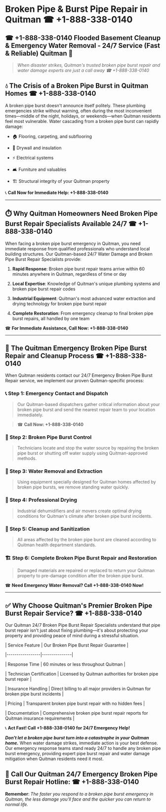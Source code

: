 # Broken Pipe & Burst Pipe Repair in Quitman ☎ +1-888-338-0140  
## ☎ +1-888-338-0140 Flooded Basement Cleanup & Emergency Water Removal - 24/7 Service (Fast & Reliable) Quitman 🚨  

> *When disaster strikes, Quitman's trusted broken pipe burst repair and water damage experts are just a call away ☎ +1-888-338-0140*  

## 💧 The Crisis of a Broken Pipe Burst in Quitman Homes ☎ +1-888-338-0140  

A broken pipe burst doesn't announce itself politely. These plumbing emergencies strike without warning, often during the most inconvenient times—middle of the night, holidays, or weekends—when Quitman residents feel most vulnerable. Water cascading from a broken pipe burst can rapidly damage:  

* 🏠 Flooring, carpeting, and subflooring  
* 🧱 Drywall and insulation  
* ⚡ Electrical systems  
* 🛋️ Furniture and valuables  
* 🏗️ Structural integrity of your Quitman property  

📞 **Call Now for Immediate Help: +1-888-338-0140**  

---  

## ⏱️ Why Quitman Homeowners Need Broken Pipe Burst Repair Specialists Available 24/7 ☎ +1-888-338-0140  

When facing a broken pipe burst emergency in Quitman, you need immediate response from qualified professionals who understand local building structures. Our Quitman-based 24/7 Water Damage and Broken Pipe Burst Repair Specialists provide:  

1. **Rapid Response**: Broken pipe burst repair teams arrive within 60 minutes anywhere in Quitman, regardless of time or day  
2. **Local Expertise**: Knowledge of Quitman's unique plumbing systems and broken pipe burst repair codes  
3. **Industrial Equipment**: Quitman's most advanced water extraction and drying technology for broken pipe burst repair  
4. **Complete Restoration**: From emergency cleanup to final broken pipe burst repairs, all handled by one team  

☎ **For Immediate Assistance, Call Now: +1-888-338-0140**  

---  

## 🔧 The Quitman Emergency Broken Pipe Burst Repair and Cleanup Process ☎ +1-888-338-0140  

When Quitman residents contact our 24/7 Emergency Broken Pipe Burst Repair service, we implement our proven Quitman-specific process:  

### 📞 Step 1: Emergency Contact and Dispatch  
> Our Quitman-based dispatchers gather critical information about your broken pipe burst and send the nearest repair team to your location immediately.  
> ☎ **Call Now: +1-888-338-0140**  

### 🚿 Step 2: Broken Pipe Burst Control  
> Technicians locate and stop the water source by repairing the broken pipe burst or shutting off water supply using Quitman-approved methods.  

### 🌊 Step 3: Water Removal and Extraction  
> Using equipment specially designed for Quitman homes affected by broken pipe bursts, we remove standing water quickly.  

### 💨 Step 4: Professional Drying  
> Industrial dehumidifiers and air movers create optimal drying conditions for Quitman's climate after broken pipe burst incidents.  

### 🧼 Step 5: Cleanup and Sanitization  
> All areas affected by the broken pipe burst are cleaned according to Quitman health department standards.  

### 🏗️ Step 6: Complete Broken Pipe Burst Repair and Restoration  
> Damaged materials are repaired or replaced to return your Quitman property to pre-damage condition after the broken pipe burst.  

☎ **Need Emergency Water Removal? Call +1-888-338-0140 Now!**  

---  

## ✅ Why Choose Quitman's Premier Broken Pipe Burst Repair Service? ☎ +1-888-338-0140  

Our Quitman 24/7 Broken Pipe Burst Repair Specialists understand that pipe burst repair isn't just about fixing plumbing—it's about protecting your property and providing peace of mind during a stressful situation.  

| Service Feature | Our Broken Pipe Burst Repair Guarantee |  
|-----------------|---------------|  
| Response Time | 60 minutes or less throughout Quitman |  
| Technician Certification | Licensed by Quitman authorities for broken pipe burst repair |  
| Insurance Handling | Direct billing to all major providers in Quitman for broken pipe burst incidents |  
| Pricing | Transparent broken pipe burst repair with no hidden fees |  
| Documentation | Comprehensive broken pipe burst repair reports for Quitman insurance requirements |  

📞 **Act Fast! Call +1-888-338-0140 for 24/7 Emergency Help!**  

***Don't let a broken pipe burst turn into a catastrophe in your Quitman home.*** When water damage strikes, immediate action is your best defense. Our emergency response teams stand ready 24/7 to handle any broken pipe burst emergency, providing expert pipe burst repair and water damage mitigation when Quitman residents need it most.  

## 📱 Call Our Quitman 24/7 Emergency Broken Pipe Burst Repair Hotline: ☎ +1-888-338-0140  

**Remember**: *The faster you respond to a broken pipe burst emergency in Quitman, the less damage you'll face and the quicker you can return to normal life.*